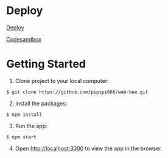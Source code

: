 # Deploy

<a href="https://gregarious-cupcake-ad58bd.netlify.app/" target="_blank">Deploy</a>

<a href="https://codesandbox.io/p/github/pipipi666/web-bee/main?layout=%257B%2522activeFilepath%2522%253A%2522%252FREADME.md%2522%252C%2522openFiles%2522%253A%255B%2522%252FREADME.md%2522%255D%252C%2522sidebarPanel%2522%253A%2522EXPLORER%2522%252C%2522gitSidebarPanel%2522%253A%2522COMMIT%2522%252C%2522fullScreenDevtools%2522%253Afalse%252C%2522rootPanelGroup%2522%253A%257B%2522direction%2522%253A%2522vertical%2522%252C%2522type%2522%253A%2522PANEL_GROUP%2522%252C%2522id%2522%253A%2522DEVTOOLS_PANELS%2522%252C%2522panels%2522%253A%255B%257B%2522type%2522%253A%2522PANEL%2522%252C%2522panelType%2522%253A%2522TABS%2522%252C%2522id%2522%253A%2522clgxq31n900dh356ns1v216ra%2522%257D%255D%252C%2522sizes%2522%253A%255B100%255D%257D%252C%2522tabbedPanels%2522%253A%257B%2522clgxq31n900dh356ns1v216ra%2522%253A%257B%2522id%2522%253A%2522clgxq31n900dh356ns1v216ra%2522%252C%2522activeTabId%2522%253A%2522clgxtx9pt00cu356ng4wciy5t%2522%252C%2522tabs%2522%253A%255B%257B%2522id%2522%253A%2522clgxq31n900dg356nxquxbfuz%2522%252C%2522type%2522%253A%2522TASK_LOG%2522%252C%2522taskId%2522%253A%2522start%2522%257D%252C%257B%2522type%2522%253A%2522TASK_PORT%2522%252C%2522taskId%2522%253A%2522start%2522%252C%2522port%2522%253A3000%252C%2522id%2522%253A%2522clgxtx9pt00cu356ng4wciy5t%2522%252C%2522path%2522%253A%2522%252F%2522%257D%255D%257D%257D%252C%2522showSidebar%2522%253Atrue%252C%2522showDevtools%2522%253Atrue%252C%2522sidebarPanelSize%2522%253A15%252C%2522editorPanelSize%2522%253A48.333333333333336%252C%2522devtoolsPanelSize%2522%253A35%257D" target="_blank">Codesandbox</a>

# Getting Started

1. Clone project to your local computer:

```
$ git clone https://github.com/pipipi666/web-bee.git
```

2. Install the packages:

```
$ npm install
```

3. Run the app:

```
$ npm start
```

4. Open [http://localhost:3000](http://localhost:3000) to view the app in the browser.

